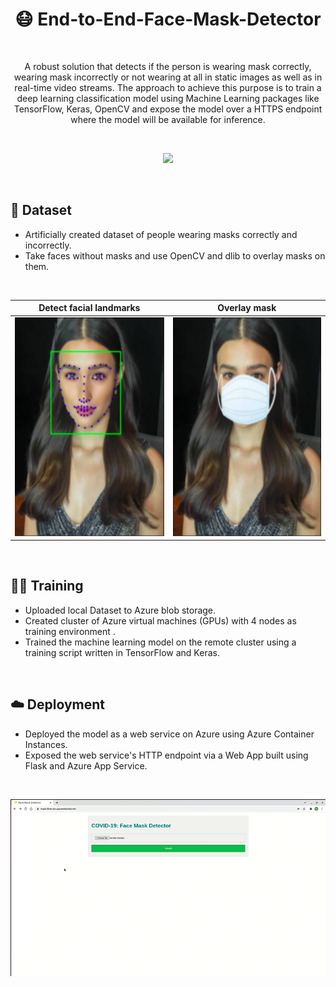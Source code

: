  <h1 align="center"> 😷 End-to-End-Face-Mask-Detector</h1>

&nbsp;&nbsp;&nbsp;&nbsp;&nbsp;&nbsp;&nbsp;&nbsp;&nbsp;&nbsp;&nbsp;&nbsp;&nbsp;&nbsp;&nbsp;&nbsp;&nbsp;&nbsp;&nbsp;&nbsp;&nbsp;&nbsp;&nbsp;&nbsp;&nbsp;&nbsp;&nbsp;&nbsp;&nbsp;&nbsp;&nbsp;&nbsp; 

<div align= "center" width="90%">
  A robust solution that detects if the person is wearing mask correctly, wearing mask incorrectly or not wearing at all in static images as well as in real-time video streams. The approach to achieve this purpose is to train a deep learning classification model using Machine Learning packages like TensorFlow, Keras, OpenCV and expose the model over a HTTPS endpoint where the model will be available for inference.
</div>

&nbsp;&nbsp;&nbsp;&nbsp;&nbsp;&nbsp;&nbsp;&nbsp;&nbsp;&nbsp;&nbsp;&nbsp;&nbsp;&nbsp;&nbsp;&nbsp;&nbsp;&nbsp;&nbsp;&nbsp;&nbsp;&nbsp;&nbsp;&nbsp;&nbsp;&nbsp;&nbsp;&nbsp;&nbsp;&nbsp;&nbsp;&nbsp; 

<div align= "center" ><img width=300 src="./demo/model-demo.gif"></div>
 
&nbsp;&nbsp;&nbsp;&nbsp;&nbsp;&nbsp;&nbsp;&nbsp;&nbsp;&nbsp;&nbsp;&nbsp;&nbsp;&nbsp;&nbsp;&nbsp;&nbsp;&nbsp;&nbsp;&nbsp;&nbsp;&nbsp;&nbsp;&nbsp;&nbsp;&nbsp;&nbsp;&nbsp;&nbsp;&nbsp;&nbsp;&nbsp;


## 📁 Dataset
* Artificially created dataset of people wearing masks correctly and incorrectly. 
* Take faces without masks and use OpenCV and dlib to overlay masks on them.

&nbsp;&nbsp;&nbsp;&nbsp;&nbsp;&nbsp;&nbsp;&nbsp;&nbsp;&nbsp;&nbsp;&nbsp;&nbsp;&nbsp;&nbsp;&nbsp;&nbsp;&nbsp;&nbsp;&nbsp;&nbsp;&nbsp;&nbsp;&nbsp;&nbsp;&nbsp;&nbsp;&nbsp;&nbsp;&nbsp;&nbsp;&nbsp; 


     
     
Detect facial landmarks            |  Overlay mask
:-------------------------:|:-------------------------:
<img width=250 height=350 src="./demo/artificial-dataset.png"/>  |  <img width=250 height=350 src="./demo/artificial-dataset1.png"/>

&nbsp;&nbsp;&nbsp;&nbsp;&nbsp;&nbsp;&nbsp;&nbsp;&nbsp;&nbsp;&nbsp;&nbsp;&nbsp;&nbsp;&nbsp;&nbsp;&nbsp;&nbsp;&nbsp;&nbsp;&nbsp;&nbsp;&nbsp;&nbsp;&nbsp;&nbsp;&nbsp;&nbsp;&nbsp;&nbsp;&nbsp;&nbsp; 

## 🏋️‍♂️ Training


* Uploaded local Dataset to Azure blob storage. 
* Created cluster of Azure virtual machines (GPUs) with 4 nodes as training environment . 
* Trained the machine learning model on the remote cluster using a training script written in TensorFlow and Keras. 

&nbsp;&nbsp;&nbsp;&nbsp;&nbsp;&nbsp;&nbsp;&nbsp;&nbsp;&nbsp;&nbsp;&nbsp;&nbsp;&nbsp;&nbsp;&nbsp;&nbsp;&nbsp;&nbsp;&nbsp;&nbsp;&nbsp;&nbsp;&nbsp;&nbsp;&nbsp;&nbsp;&nbsp;&nbsp;&nbsp;&nbsp;&nbsp; 


## ☁️ Deployment
* Deployed the model as a web service on Azure using Azure Container Instances. 
* Exposed the web service's HTTP endpoint via a Web App built using Flask and Azure App Service. 

&nbsp;&nbsp;&nbsp;&nbsp;&nbsp;&nbsp;&nbsp;&nbsp;&nbsp;&nbsp;&nbsp;&nbsp;&nbsp;&nbsp;&nbsp;&nbsp;&nbsp;&nbsp;&nbsp;&nbsp;&nbsp;&nbsp;&nbsp;&nbsp;&nbsp;&nbsp;&nbsp;&nbsp;&nbsp;&nbsp;&nbsp;&nbsp; 

<div align= "center"><img src="./demo/webapp-demo.gif"></div>
